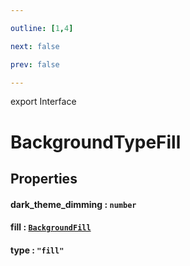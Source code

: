 ```yaml
---

outline: [1,4]

next: false

prev: false

---
```


export Interface
# BackgroundTypeFill

## Properties

#### dark_theme_dimming : `number`

#### fill : [`BackgroundFill`](../type-aliases/BackgroundFill.md)

#### type : `"fill"`
